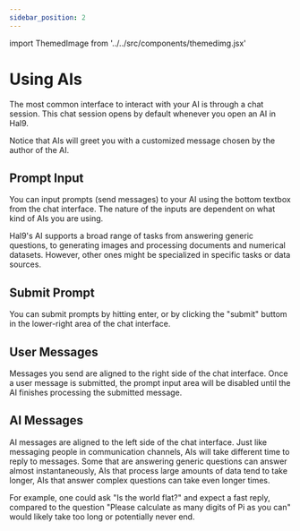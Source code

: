 ```yaml
---
sidebar_position: 2
---
```


import ThemedImage from '../../src/components/themedimg.jsx'

# Using AIs

The most common interface to interact with your AI is through a chat session. This chat session opens by default whenever you open an AI in Hal9.

Notice that AIs will greet you with a customized message chosen by the author of the AI.

<center><a href="/apps/hal9"><ThemedImage src="hal9-chat-welcome" /></a></center>

## Prompt Input

You can input prompts (send messages) to your AI using the bottom textbox from the chat interface. The nature of the inputs are dependent on what kind of AIs you are using.

Hal9's AI supports a broad range of tasks from answering generic questions, to generating images and processing documents and numerical datasets. However, other ones might be specialized in specific tasks or data sources.

<center><a href="/apps/hal9"><ThemedImage src="hal9-chat-textarea" /></a></center>

## Submit Prompt

You can submit prompts by hitting enter, or by clicking the "submit" buttom in the lower-right area of the chat interface.

<center><a href="/apps/hal9"><ThemedImage src="hal9-chat-submit" /></a></center>

## User Messages

Messages you send are aligned to the right side of the chat interface. Once a user message is submitted, the prompt input area will be disabled until the AI finishes processing the submitted message.

<center><a href="/apps/hal9"><ThemedImage src="hal9-chat-user" /></a></center>

## AI Messages

AI messages are aligned to the left side of the chat interface. Just like messaging people in communication channels, AIs will take different time to reply to messages. Some that are answering generic questions can answer almost instantaneously, AIs that process large amounts of data tend to take longer, AIs that answer complex questions can take even longer times.

For example, one could ask "Is the world flat?" and expect a fast reply, compared to the question "Please calculate as many digits of Pi as you can" would likely take too long or potentially never end.

<center><a href="/apps/hal9"><ThemedImage src="hal9-chat-ai" /></a></center>
